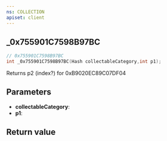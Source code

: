 ```yaml
---
ns: COLLECTION
apiset: client
---
```

## _0x755901C7598B97BC

```c
// 0x755901C7598B97BC
int _0x755901C7598B97BC(Hash collectableCategory,int p1);
```

Returns p2 (index?) for 0xB9020EC89C07DF04

## Parameters
* **collectableCategory**:
* **p1**:

## Return value
